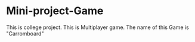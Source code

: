 # Mini-project-Game
This is college project.
This is Multiplayer game.
The name of this Game is "Carromboard"
